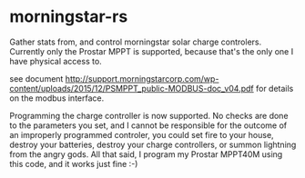 # morningstar-rs

Gather stats from, and control morningstar solar charge
controlers. Currently only the Prostar MPPT is supported, because
that's the only one I have physical access to.

see document http://support.morningstarcorp.com/wp-content/uploads/2015/12/PSMPPT_public-MODBUS-doc_v04.pdf for details on the modbus interface.

Programming the charge controller is now supported. No checks are done
to the parameters you set, and I cannot be responsible for the outcome
of an improperly programmed controler, you could set fire to your
house, destroy your batteries, destroy your charge controllers, or
summon lightning from the angry gods. All that said, I program my Prostar
MPPT40M using this code, and it works just fine :-)

